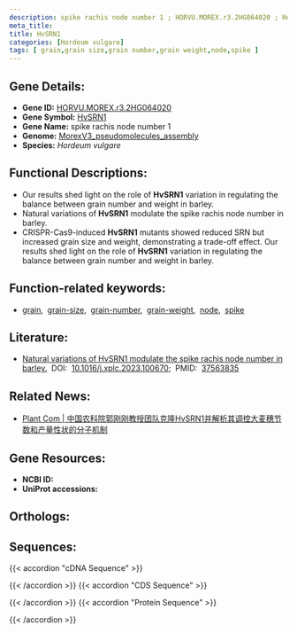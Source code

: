 ```yaml
---
description: spike rachis node number 1 ; HORVU.MOREX.r3.2HG064020 ; Hordeum vulgare
meta_title:
title: HvSRN1
categories: [Hordeum vulgare]
tags: [ grain,grain size,grain number,grain weight,node,spike ]
---
```


## Gene Details:
- **Gene ID:**	[HORVU.MOREX.r3.2HG064020](https://ensembl.gramene.org/id/HORVU.MOREX.r3.2HG064020)
- **Gene Symbol:** <u>HvSRN1</u>
- **Gene Name:** spike rachis node number 1
- **Genome:** [MorexV3_pseudomolecules_assembly](https://ensembl.gramene.org/Hordeum_vulgare/Info/Index)
- **Species:** *Hordeum vulgare*

## Functional Descriptions:
   - Our results shed light on the role of **HvSRN1** variation in regulating the balance between grain number and weight in barley.
   - Natural variations of **HvSRN1** modulate the spike rachis node number in barley.
   - CRISPR-Cas9-induced **HvSRN1** mutants showed reduced SRN but increased grain size and weight, demonstrating a trade-off effect. Our results shed light on the role of **HvSRN1** variation in regulating the balance between grain number and weight in barley.

## Function-related keywords:
   - [grain](/tags/grain/),&nbsp;&nbsp;[grain-size](/tags/grain-size/),&nbsp;&nbsp;[grain-number](/tags/grain-number/),&nbsp;&nbsp;[grain-weight](/tags/grain-weight/),&nbsp;&nbsp;[node](/tags/node/),&nbsp;&nbsp;[spike](/tags/spike/)

## Literature:
   - [Natural variations of HvSRN1 modulate the spike rachis node number in barley.](https://www.sciencedirect.com/science/article/pii/S2590346223001980?via%3Dihub)&nbsp;&nbsp;DOI:&nbsp;&nbsp;[10.1016/j.xplc.2023.100670](https://www.sciencedirect.com/science/article/pii/S2590346223001980?via%3Dihub);&nbsp;&nbsp;PMID:&nbsp;&nbsp;[37563835](https://pubmed.ncbi.nlm.nih.gov/37563835/)

## Related News:
   - [Plant Com | 中国农科院郭刚刚教授团队克隆HvSRN1并解析其调控大麦穗节数和产量性状的分子机制](https://mp.weixin.qq.com/s/8wXxgfBGKJkL6RGup7_Pqw)

## Gene Resources:
- **NCBI ID:**  [](https://www.ncbi.nlm.nih.gov/gene/?term=)
- **UniProt accessions:** [](https://www.uniprot.org/uniprotkb//entry)

## Orthologs:

## Sequences:
{{< accordion "cDNA Sequence" >}}

{{< /accordion >}}
{{< accordion "CDS Sequence" >}}

{{< /accordion >}}
{{< accordion "Protein Sequence" >}}

{{< /accordion >}}
